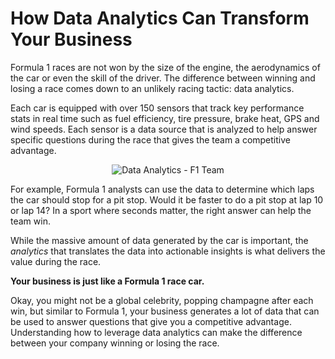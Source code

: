 # How Data Analytics Can Transform Your Business

Formula 1 races are not won by the size of the engine, the aerodynamics of the car or even the skill of the driver. The difference between winning and losing a race comes down to an unlikely racing tactic: data analytics.

Each car is equipped with over 150 sensors that track key performance stats in real time such as fuel efficiency, tire pressure, brake heat, GPS and wind speeds. Each sensor is a data source that is analyzed to help answer specific questions during the race that gives the team a competitive advantage.

<center>
<img src="https://www.metasphere.co.uk/wp-content/uploads/2014/09/bmw-saub-f1-08-half-2012-11-515x364.jpg" alt="Data Analytics - F1 Team" />
</center>


For example, Formula 1 analysts can use the data to determine which laps the car should stop for a pit stop. Would it be faster to do a pit stop at lap 10 or lap 14? In a sport where seconds matter, the right answer can help the team win.

While the massive amount of data generated by the car is important, the *analytics* that translates the data into actionable insights is what delivers the value during the race.

**Your business is just like a Formula 1 race car.**

Okay, you might not be a global celebrity, popping champagne after each win, but similar to Formula 1, your business generates a lot of data that can be used to answer questions that give you a competitive advantage. Understanding how to leverage data analytics can make the difference between your company winning or losing the race.